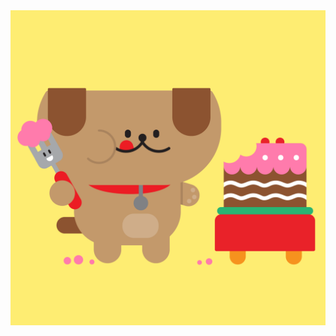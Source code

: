 <img src='https://raw.githubusercontent.com/MumukiProject/mumuki-guia-puzzle-rompecabezas-kinder/master/assets/rompecabezas_final1c-01_1600872591944.png'>